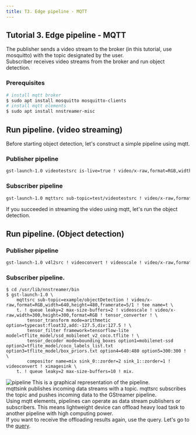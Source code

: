 ```yaml
---
title: T3. Edge pipeline - MQTT
---
```


## Tutorial 3. Edge pipeline - MQTT

The publisher sends a video stream to the broker (in this tutorial, use mosquitto) with the topic designated by the user.  
Subscriber receives video streams from the broker and run object detection.  

### Prerequisites

```bash
# install mqtt broker
$ sudo apt install mosquitto mosquitto-clients
# install mqtt elements
$ sudo apt install nnstreamer-misc
```

## Run pipeline. (video streaming)

Before starting object detection, let's construct a simple pipeline using mqtt.

### Publisher pipeline

```bash
gst-launch-1.0 videotestsrc is-live=true ! video/x-raw,format=RGB,width=640,height=480,framerate=5/1 ! mqttsink pub-topic=test/videotestsrc
```

### Subscriber pipeline

```bash
gst-launch-1.0 mqttsrc sub-topic=test/videotestsrc ! video/x-raw,format=RGB,width=640,height=480,framerate=5/1 ! videoconvert ! ximagesink
```

If you succeeded in streaming the video using mqtt, let's run the object detection.

## Run pipeline. (Object detection)

### Publisher pipeline

```bash
gst-launch-1.0 v4l2src ! videoconvert ! videoscale ! video/x-raw,format=RGB,width=640,height=480,framerate=5/1 ! mqttsink pub-topic=example/objectDetection
```

### Subscriber pipeline.
```
$ cd /usr/lib/nnstreamer/bin
$ gst-launch-1.0 \
    mqttsrc sub-topic=example/objectDetection ! video/x-raw,format=RGB,width=640,height=480,framerate=5/1 ! tee name=t \
    t. ! queue leaky=2 max-size-buffers=2 ! videoscale ! video/x-raw,width=300,height=300,format=RGB ! tensor_converter ! \
        tensor_transform mode=arithmetic option=typecast:float32,add:-127.5,div:127.5 ! \
        tensor_filter framework=tensorflow-lite model=tflite_model/ssd_mobilenet_v2_coco.tflite ! \
        tensor_decoder mode=bounding_boxes option1=mobilenet-ssd option2=tflite_model/coco_labels_list.txt option3=tflite_model/box_priors.txt option4=640:480 option5=300:300 ! \
        compositor name=mix sink_0::zorder=2 sink_1::zorder=1 ! videoconvert ! ximagesink \
    t. ! queue leaky=2 max-size-buffers=10 ! mix.
```

![pipeline](T3_object_detection_mqtt.png)
This is a graphical representation of the pipeline.  
mqttsink publishes incoming data streams with a topic. mqttsrc subscribes the topic and pushes incoming data to the GStreamer pipeline.  
Using mqtt elements, pipelines can operate as data stream publishers or subscribers. This means lightweight device can offload heavy load task to another pipeline with high computing power.  
If you want to receive the offloading results again, use the query. Let's go to the [query](tutorial4_query.md).

